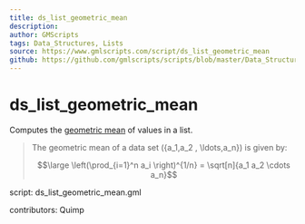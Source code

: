 ```yaml
---
title: ds_list_geometric_mean
description: 
author: GMScripts
tags: Data_Structures, Lists
source: https://www.gmlscripts.com/script/ds_list_geometric_mean
github: https://github.com/gmlscripts/scripts/blob/master/Data_Structures/Lists/ds_list_geometric_mean.gml
---
```


ds_list_geometric_mean
======================

Computes the [geometric mean] of values in a list.

> The geometric mean of a data set \(\{a_1,a_2 , \ldots,a_n\}\) is given by:
>
> $$\large \left(\prod_{i=1}^n a_i \right)^{1/n} = \sqrt[n]{a_1 a_2 \cdots a_n}$$

[geometric mean]: http://en.wikipedia.org/wiki/Geometric_mean

script: ds_list_geometric_mean.gml

contributors: Quimp
